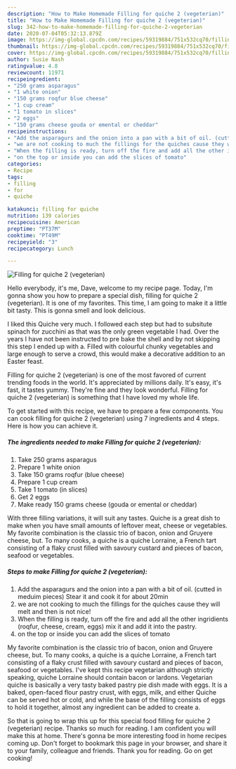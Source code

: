 ```yaml
---
description: "How to Make Homemade Filling for quiche 2 (vegeterian)"
title: "How to Make Homemade Filling for quiche 2 (vegeterian)"
slug: 342-how-to-make-homemade-filling-for-quiche-2-vegeterian
date: 2020-07-04T05:32:13.879Z
image: https://img-global.cpcdn.com/recipes/59319884/751x532cq70/filling-for-quiche-2-vegeterian-recipe-main-photo.jpg
thumbnail: https://img-global.cpcdn.com/recipes/59319884/751x532cq70/filling-for-quiche-2-vegeterian-recipe-main-photo.jpg
cover: https://img-global.cpcdn.com/recipes/59319884/751x532cq70/filling-for-quiche-2-vegeterian-recipe-main-photo.jpg
author: Susie Nash
ratingvalue: 4.8
reviewcount: 11971
recipeingredient:
- "250 grams asparagus"
- "1 white onion"
- "150 grams roqfur blue cheese"
- "1 cup cream"
- "1 tomato in slices"
- "2 eggs"
- "150 grams cheese gouda or emental or cheddar"
recipeinstructions:
- "Add the asparagurs and the onion into a pan with a bit of oil. (cutted in meduim pieces) Stear it and cook it for about 20min"
- "we are not cooking to much the fillings for the quiches cause they will melt and then is not nice!"
- "When the filling is ready, turn off the fire and add all the other ingridients (roqfur, cheese, cream, eggs) mix it and add it into the pastry."
- "on the top or inside you can add the slices of tomato"
categories:
- Recipe
tags:
- filling
- for
- quiche

katakunci: filling for quiche 
nutrition: 139 calories
recipecuisine: American
preptime: "PT37M"
cooktime: "PT49M"
recipeyield: "3"
recipecategory: Lunch

---
```



![Filling for quiche 2 (vegeterian)](https://img-global.cpcdn.com/recipes/59319884/751x532cq70/filling-for-quiche-2-vegeterian-recipe-main-photo.jpg)

Hello everybody, it's me, Dave, welcome to my recipe page. Today, I'm gonna show you how to prepare a special dish, filling for quiche 2 (vegeterian). It is one of my favorites. This time, I am going to make it a little bit tasty. This is gonna smell and look delicious.

I liked this Quiche very much. I followed each step but had to subsitute spinach for zucchini as that was the only green vegetable I had. Over the years I have not been instructed to pre bake the shell and by not skipping this step I ended up with a. Filled with colourful chunky vegetables and large enough to serve a crowd, this would make a decorative addition to an Easter feast.

Filling for quiche 2 (vegeterian) is one of the most favored of current trending foods in the world. It's appreciated by millions daily. It's easy, it's fast, it tastes yummy. They're fine and they look wonderful. Filling for quiche 2 (vegeterian) is something that I have loved my whole life.


To get started with this recipe, we have to prepare a few components. You can cook filling for quiche 2 (vegeterian) using 7 ingredients and 4 steps. Here is how you can achieve it.

<!--inarticleads1-->

##### The ingredients needed to make Filling for quiche 2 (vegeterian):

1. Take 250 grams asparagus
1. Prepare 1 white onion
1. Take 150 grams roqfur (blue cheese)
1. Prepare 1 cup cream
1. Take 1 tomato (in slices)
1. Get 2 eggs
1. Make ready 150 grams cheese (gouda or emental or cheddar)


With three filling variations, it will suit any tastes. Quiche is a great dish to make when you have small amounts of leftover meat, cheese or vegetables. My favorite combination is the classic trio of bacon, onion and Gruyere cheese, but. To many cooks, a quiche is a quiche Lorraine, a French tart consisting of a flaky crust filled with savoury custard and pieces of bacon, seafood or vegetables. 

<!--inarticleads2-->

##### Steps to make Filling for quiche 2 (vegeterian):

1. Add the asparagurs and the onion into a pan with a bit of oil. (cutted in meduim pieces) Stear it and cook it for about 20min
1. we are not cooking to much the fillings for the quiches cause they will melt and then is not nice!
1. When the filling is ready, turn off the fire and add all the other ingridients (roqfur, cheese, cream, eggs) mix it and add it into the pastry.
1. on the top or inside you can add the slices of tomato


My favorite combination is the classic trio of bacon, onion and Gruyere cheese, but. To many cooks, a quiche is a quiche Lorraine, a French tart consisting of a flaky crust filled with savoury custard and pieces of bacon, seafood or vegetables. I&#39;ve kept this recipe vegetarian although strictly speaking, quiche Lorraine should contain bacon or lardons. Vegetarian quiche is basically a very tasty baked pastry pie dish made with eggs. It is a baked, open-faced flour pastry crust, with eggs, milk, and either Quiche can be served hot or cold, and while the base of the filling consists of eggs to hold it together, almost any ingredient can be added to create a. 

So that is going to wrap this up for this special food filling for quiche 2 (vegeterian) recipe. Thanks so much for reading. I am confident you will make this at home. There's gonna be more interesting food in home recipes coming up. Don't forget to bookmark this page in your browser, and share it to your family, colleague and friends. Thank you for reading. Go on get cooking!
